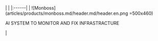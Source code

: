 <div class="product-header" markdown="1">
|   |
|:------|
| ![Monboss](articles/products/monboss.md/header.md/header.en.png =500x460) <p>AI SYSTEM TO MONITOR AND FIX INFRASTRACTURE</p> |
</div>